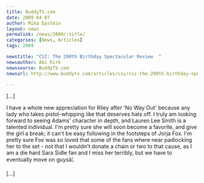 ```yaml
---
title: BuddyTV.com
date: 2009-04-07
author: Mika Epstein
layout: news
permalink: /news/2009/:title/
categories: [News, Articles]
tags: 2009

newstitle: "CSI: The 200th Birthday Spectacular Review  "
newsauthor: Abi Kirk  
newssource: BuddyTV.com  
newsurl: http://www.buddytv.com/articles/csi/csi-the-200th-birthday-spectac-27603.aspx  

---
```


[...]

I have a whole new appreciation for Riley after 'No Way Out' because any lady who takes pistol-whipping like that deserves hats off. I truly am looking forward to seeing Adams' character in depth, and Lauren Lee Smith is a talented individual. I'm pretty sure she will soon become a favorite, and give the girl a break; it can't be easy following in the footsteps of Jorja Fox. I'm pretty sure Fox was so loved that some of the fans where near padlocking her to the set - not that I wouldn't donate a chain or two to that cause, as I am a die hard Sara Sidle fan and I miss her terribly, but we have to eventually move on guysâ¦.

[...]  
